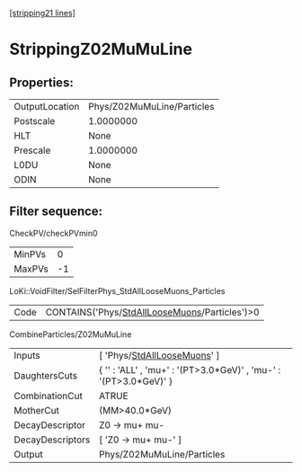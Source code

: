 [[stripping21 lines]](./stripping21-index)

# StrippingZ02MuMuLine

## Properties:

|                |                            |
|----------------|----------------------------|
| OutputLocation | Phys/Z02MuMuLine/Particles |
| Postscale      | 1.0000000                  |
| HLT            | None                       |
| Prescale       | 1.0000000                  |
| L0DU           | None                       |
| ODIN           | None                       |

## Filter sequence:

CheckPV/checkPVmin0

|        |     |
|--------|-----|
| MinPVs | 0   |
| MaxPVs | -1  |

LoKi::VoidFilter/SelFilterPhys_StdAllLooseMuons_Particles

|      |                                                                                                  |
|------|--------------------------------------------------------------------------------------------------|
| Code | CONTAINS('Phys/[StdAllLooseMuons](./stripping21-commonparticles-stdallloosemuons)/Particles')\>0 |

CombineParticles/Z02MuMuLine

|                  |                                                                                 |
|------------------|---------------------------------------------------------------------------------|
| Inputs           | [ 'Phys/[StdAllLooseMuons](./stripping21-commonparticles-stdallloosemuons)' ] |
| DaughtersCuts    | { '' : 'ALL' , 'mu+' : '(PT\>3.0\*GeV)' , 'mu-' : '(PT\>3.0\*GeV)' }            |
| CombinationCut   | ATRUE                                                                           |
| MotherCut        | (MM\>40.0\*GeV)                                                                 |
| DecayDescriptor  | Z0 -\> mu+ mu-                                                                  |
| DecayDescriptors | [ 'Z0 -\> mu+ mu-' ]                                                          |
| Output           | Phys/Z02MuMuLine/Particles                                                      |

